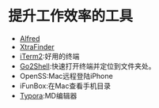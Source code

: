 # 提升工作效率的工具
- [Alfred](https://www.alfredapp.com)
- [XtraFinder](https://xtrafinder.en.softonic.com/mac)
- [iTerm2](https://iterm2.com):好用的终端
- [Go2Shell](https://zipzapmac.com/Go2Shell):快速打开终端并定位到文件夹处。
- OpenSS:Mac远程登陆iPhone
- iFunBox:在Mac查看手机目录
- [Typora](https://www.typora.io):MD编辑器
